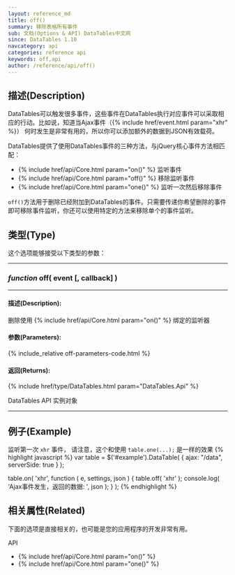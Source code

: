 ```yaml
---
layout: reference_md
title: off()
summary: 移除表格所有事件
sub: 文档(Options & API) DataTables中文网
since: DataTables 1.10
navcategory: api
categories: reference api
keywords: off,api
author: /reference/api/off()
---
```



## 描述(Description)

DataTables可以触发很多事件，这些事件在DataTables执行对应事件可以采取相应的行动。比如说，知道当Ajax事件（{% include href/event.html param="xhr" %}）
何时发生是非常有用的，所以你可以添加额外的数据到JSON有效载荷。

DataTables提供了使用DataTables事件的三种方法，与jQuery核心事件方法相匹配：

- {% include href/api/Core.html param="on()" %} 监听事件
- {% include href/api/Core.html param="off()" %} 移除监听事件
- {% include href/api/Core.html param="one()" %} 监听一次然后移除事件


`off()`方法用于删除已经附加到DataTables的事件。只需要传递你希望删除的事件即可移除事件监听，你还可以使用特定的方法来移除单个的事件监听。


## 类型(Type)
这个选项能够接受以下类型的参数：


---
    
### _function_ **off( event [, callback] )**   

---


#### 描述(Description):

删除使用 {% include href/api/Core.html param="on()" %} 绑定的监听器
     
#### 参数(Parameters):
{% include_relative off-parameters-code.html %}

#### 返回(Returns):

{% include href/type/DataTables.html param="DataTables.Api" %}

DataTables API 实例对象


--- 
    
## 例子(Example)

监听第一次 `xhr` 事件， 请注意，这个和使用 `table.one(...);` 是一样的效果
{% highlight javascript %}
var table = $('#example').DataTable( {
    ajax: "/data",
    serverSide: true
} );
 
table.on( 'xhr', function ( e, settings, json ) {
    table.off( 'xhr' );
    console.log( 'Ajax事件发生，返回的数据: ', json );
} );
{% endhighlight %}



## 相关属性(Related)
下面的选项是直接相关的，也可能是您的应用程序的开发非常有用。

API

- {% include href/api/Core.html param="on()" %}
- {% include href/api/Core.html param="one()" %}


